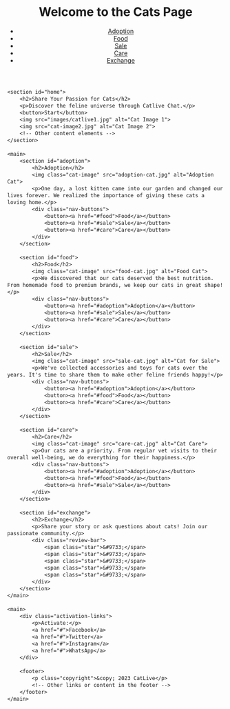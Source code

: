 <head>
    <meta charset="UTF-8">
    <title>Catlive Chat - For Cat Lovers</title>
    <meta name="description" content="Catlive Chat, a messaging application for cat enthusiasts">
    <meta name="keywords" content="cats, cat, messaging, HTML, CSS, JavaScript">
    <meta name="viewport" content="width=device-width, initial-scale=1.0">
    <link rel="stylesheet" href="styles.css">
     <link rel="Start.html" href="Start.css">
</head>

<body>
    <header>
        <h1>Welcome to the Cats Page</h1>
        <nav>
            <ul>
                <li><a href="#adoption">Adoption</a></li>
                <li><a href="#food">Food</a></li>
                <li><a href="#sale">Sale</a></li>
                <li><a href="#care">Care</a></li>
                <li><a href="#exchange">Exchange</a></li>
            </ul>
        </nav>
    </header>

    <section id="home">
        <h2>Share Your Passion for Cats</h2>
        <p>Discover the feline universe through Catlive Chat.</p>
        <button>Start</button>
        <img src="images/catlive1.jpg" alt="Cat Image 1">
        <img src="cat-image2.jpg" alt="Cat Image 2">
        <!-- Other content elements -->
    </section>
    
    <main>
        <section id="adoption">
            <h2>Adoption</h2>
            <img class="cat-image" src="adoption-cat.jpg" alt="Adoption Cat">
            <p>One day, a lost kitten came into our garden and changed our lives forever. We realized the importance of giving these cats a loving home.</p>
            <div class="nav-buttons">
                <button><a href="#food">Food</a></button>
                <button><a href="#sale">Sale</a></button>
                <button><a href="#care">Care</a></button>
            </div>
        </section>

        <section id="food">
            <h2>Food</h2>
            <img class="cat-image" src="food-cat.jpg" alt="Food Cat">
            <p>We discovered that our cats deserved the best nutrition. From homemade food to premium brands, we keep our cats in great shape!</p>
            <div class="nav-buttons">
                <button><a href="#adoption">Adoption</a></button>
                <button><a href="#sale">Sale</a></button>
                <button><a href="#care">Care</a></button>
            </div>
        </section>

        <section id="sale">
            <h2>Sale</h2>
            <img class="cat-image" src="sale-cat.jpg" alt="Cat for Sale">
            <p>We've collected accessories and toys for cats over the years. It's time to share them to make other feline friends happy!</p>
            <div class="nav-buttons">
                <button><a href="#adoption">Adoption</a></button>
                <button><a href="#food">Food</a></button>
                <button><a href="#care">Care</a></button>
            </div>
        </section>

        <section id="care">
            <h2>Care</h2>
            <img class="cat-image" src="care-cat.jpg" alt="Cat Care">
            <p>Our cats are a priority. From regular vet visits to their overall well-being, we do everything for their happiness.</p>
            <div class="nav-buttons">
                <button><a href="#adoption">Adoption</a></button>
                <button><a href="#food">Food</a></button>
                <button><a href="#sale">Sale</a></button>
            </div>
        </section>
        
        <section id="exchange">
            <h2>Exchange</h2>
            <p>Share your story or ask questions about cats! Join our passionate community.</p>
            <div class="review-bar">
                <span class="star">&#9733;</span>
                <span class="star">&#9733;</span>
                <span class="star">&#9733;</span>
                <span class="star">&#9733;</span>
                <span class="star">&#9733;</span>
            </div>
        </section>
    </main>

    <main>
        <div class="activation-links">
            <p>Activate:</p>
            <a href="#">Facebook</a>
            <a href="#">Twitter</a>
            <a href="#">Instagram</a>
            <a href="#">WhatsApp</a>
        </div>

        <footer>
            <p class="copyright">&copy; 2023 CatLive</p>
            <!-- Other links or content in the footer -->
        </footer>
    </main>
</body>
